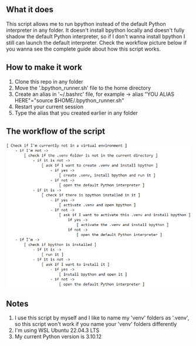 ## What it does
This script allows me to run bpython instead of the default
Python interpreter in any folder. It doesn't install bpython locally and
doesn't fully shadow the default Python interpreter, so if I don't wanna
install bpython I still can launch the default interpreter.
Check the workflow picture below if you wanna see the complete guide
about how this script works.

## How to make it work
1) Clone this repo in any folder
2) Move the '.bpython_runner.sh' file to the home directory
3) Create an alias in '~/.bashrc' file, for example -> alias "YOU ALIAS HERE"="source $HOME/.bpython_runner.sh"
4) Restart your current session
5) Type the alias that you created earlier in any folder

## The workflow of the script
![screenshot1](workflow.png)

## Notes
1) I use this script by myself and I like to name my 'venv' folders as '.venv', so this
script won't work if you name your 'venv' folders differently
2) I'm using WSL Ubuntu 22.04.3 LTS
3) My current Python version is 3.10.12
